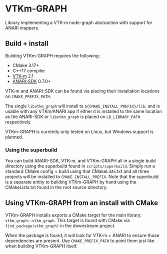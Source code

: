 # VTKm-GRAPH

Library implementing a VTK-m node-graph abstraction with support for ANARI
mappers.

## Build + install

Building VTKm-GRAPH requires the following:

- CMake 3.17+
- C++17 compiler
- [VTK-m](https://github.com/Kitware/VTK-m) 2.1
- [ANARI-SDK](https://github.com/KhronosGroup/ANARI-SDK) 0.7.0+

VTK-m and ANARI-SDK can be found via placing their installation locations on
`CMAKE_PREFIX_PATH`.

The single `libvtkm_graph` will install to `${CMAKE_INSTALL_PREFIX}/lib`, and is
usable with any VTKm/ANARI app if either it is installed to the same location as
the ANARI-SDK or `libvtkm_graph` is placed on `LD_LIBRARY_PATH` respectively.

VTKm-GRAPH is currently only tested on Linux, but Windows support is planned.

### Using the superbuild

You can build ANARI-SDK, VTK-m, and VTKm-GRAPH all in a single build directory
using the superbuild found in `scripts/superbuild`. Simply run a standard
CMake config + build using that CMakeLists.txt and all three projects will be
installed to `CMAKE_INSTALL_PREFIX`. Note that the superbuild is a separate
entity to building VTKm-GRAPH by hand using the CMakeLists.txt found in the
root source directory.

## Using VTKm-GRAPH from an install with CMake

VTKm-GRAPH installs exports a CMake target for the main library:
`vtkm_graph::vtkm_graph`.  This target is found with CMake via
`find_package(vtkm_graph)` in the downstream project.

When the package is found, it will look for VTK-m + ANARI to ensure those
dependencies are present. Use `CMAKE_PREFIX_PATH` to point them just like when
building VTKm-GRAPH itself.
